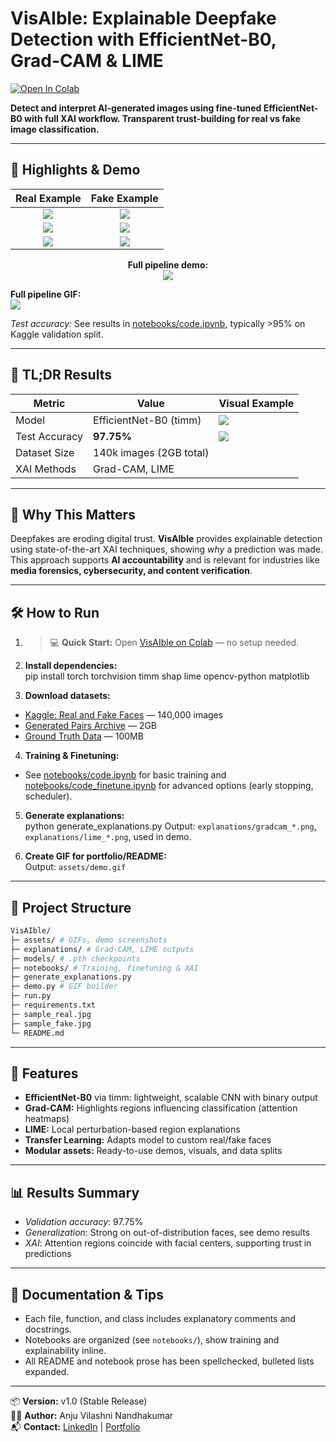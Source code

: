 # VisAIble: Explainable Deepfake Detection with EfficientNet-B0, Grad-CAM & LIME
[![Open In Colab](https://colab.research.google.com/assets/colab-badge.svg)](https://colab.research.google.com/github/Av1352/VisAIble/blob/main/notebooks/code.ipynb)

**Detect and interpret AI-generated images using fine-tuned EfficientNet-B0 with full XAI workflow. Transparent trust-building for real vs fake image classification.**

---

## 🔑 Highlights & Demo

<div align="center">

| Real Example | Fake Example |
|:-------------:|:-------------:|
| ![](sample_real.jpg) | ![](sample_fake.jpg) |
| ![](explanations/gradcam_real.png) | ![](explanations/gradcam_fake.png) |
| ![](explanations/lime_real.png) | ![](explanations/lime_fake.png) |

**Full pipeline demo:**  
![](assets/demo.gif)

</div>


**Full pipeline GIF:**  
![](assets/demo.gif)

*Test accuracy:* See results in [notebooks/code.ipynb](notebooks/code.ipynb), typically >95% on Kaggle validation split.

---

## 🥇 TL;DR Results

| Metric         | Value                    | Visual Example                    |
|----------------|--------------------------|-----------------------------------|
| Model          | EfficientNet-B0 (timm)   | ![](explanations/gradcam_real.png) |
| Test Accuracy  | **97.75%**               | ![](explanations/lime_fake.png)    |
| Dataset Size   | 140k images (2GB total)  |                                   |
| XAI Methods    | Grad-CAM, LIME           |                                   |

---

## 🚀 Why This Matters

Deepfakes are eroding digital trust. **VisAIble** provides explainable detection using state-of-the-art XAI techniques, showing *why* a prediction was made.  
This approach supports **AI accountability** and is relevant for industries like **media forensics, cybersecurity, and content verification**.

---

## 🛠️ How to Run

1. > 💻 **Quick Start:** Open [VisAIble on Colab](https://colab.research.google.com/github/Av1352/VisAIble/blob/main/notebooks/code.ipynb) — no setup needed.

2. **Install dependencies:**  
pip install torch torchvision timm shap lime opencv-python matplotlib


3. **Download datasets:**  
- [Kaggle: Real and Fake Faces](https://www.kaggle.com/datasets/xhlulu/140k-real-and-fake-faces) — 140,000 images
- [Generated Pairs Archive](https://northeastern-my.sharepoint.com/:u:/r/personal/mahadevarao_s_northeastern_edu/Documents/generated_pairs_full_archive.zip?csf=1&web=1&e=5frkzF) — 2GB
- [Ground Truth Data](https://drive.google.com/drive/folders/1Dlh392g0tmBnJ64JEHcLC_XJNSMSdMxP?usp=drive_link) — 100MB

4. **Training & Finetuning:**  
- See [notebooks/code.ipynb](notebooks/code.ipynb) for basic training and [notebooks/code_finetune.ipynb](notebooks/code_finetune.ipynb) for advanced options (early stopping, scheduler).

5. **Generate explanations:**  
python generate_explanations.py
Output: `explanations/gradcam_*.png`, `explanations/lime_*.png`, used in demo.

6. **Create GIF for portfolio/README:**  
Output: `assets/demo.gif`

---

## 📂 Project Structure

```bash
VisAIble/
├─ assets/ # GIFs, demo screenshots
├─ explanations/ # Grad-CAM, LIME outputs
├─ models/ # .pth checkpoints
├─ notebooks/ # Training, finetuning & XAI
├─ generate_explanations.py
├─ demo.py # GIF builder
├─ run.py
├─ requirements.txt
├─ sample_real.jpg
├─ sample_fake.jpg
└─ README.md
```

---

## 🔬 Features

- **EfficientNet-B0** via timm: lightweight, scalable CNN with binary output
- **Grad-CAM:** Highlights regions influencing classification (attention heatmaps)
- **LIME:** Local perturbation-based region explanations
- **Transfer Learning:** Adapts model to custom real/fake faces
- **Modular assets:** Ready-to-use demos, visuals, and data splits

---

## 📊 Results Summary

- *Validation accuracy*: 97.75%
- *Generalization*: Strong on out-of-distribution faces, see demo results
- *XAI*: Attention regions coincide with facial centers, supporting trust in predictions

---

## 📝 Documentation & Tips

- Each file, function, and class includes explanatory comments and docstrings.
- Notebooks are organized (see `notebooks/`), show training and explainability inline.
- All README and notebook prose has been spellchecked, bulleted lists expanded.

---
📦 **Version:** v1.0 (Stable Release)  
👩‍💻 **Author:** Anju Vilashni Nandhakumar  
📬 **Contact:** [LinkedIn](https://www.linkedin.com/in/your-link/) | [Portfolio](https://vxanju.com/)

